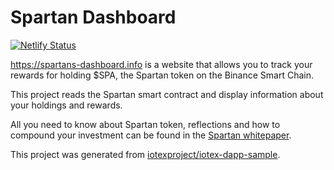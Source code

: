 # Spartan Dashboard

[![Netlify Status](https://api.netlify.com/api/v1/badges/e950c969-244a-4a98-8a57-8dc635072c51/deploy-status)](https://app.netlify.com/sites/tender-curie-aff47a/deploys)

<https://spartans-dashboard.info> is a website that allows you to track your rewards for holding $SPA, the Spartan token on the Binance
Smart Chain.

This project reads the Spartan smart contract and display information about your holdings and rewards.

All you need to know about Spartan token, reflections and how to compound your investment can be found in the [Spartan whitepaper](https://info-121.gitbook.io/welcome-to-the-spartan-army/).

This project was generated from [iotexproject/iotex-dapp-sample](https://github.com/iotexproject/iotex-dapp-sample).
